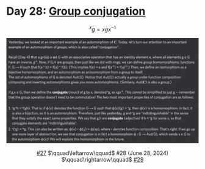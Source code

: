# Day 28: [Group conjugation](https://en.wikipedia.org/wiki/Conjugacy_class)

$$^xg=xgx^{-1}$$

<picture><img alt="Day 28" src="0028.png"></picture>

<center><a href="0027.html">#27</a> $\qquad\leftarrow\qquad$ #28 (June 28, 2024) $\qquad\rightarrow\qquad$ <a href="0029.html">#29</a></center>